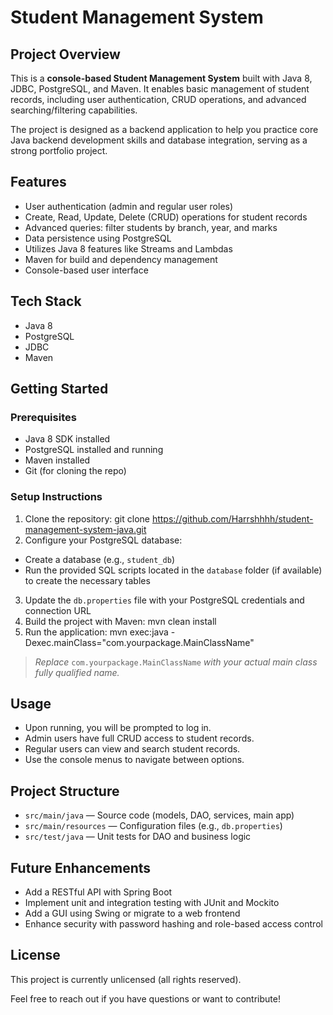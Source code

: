 # Student Management System

## Project Overview
This is a **console-based Student Management System** built with Java 8, JDBC, PostgreSQL, and Maven. It enables basic management of student records, including user authentication, CRUD operations, and advanced searching/filtering capabilities.

The project is designed as a backend application to help you practice core Java backend development skills and database integration, serving as a strong portfolio project.

## Features
- User authentication (admin and regular user roles)
- Create, Read, Update, Delete (CRUD) operations for student records
- Advanced queries: filter students by branch, year, and marks
- Data persistence using PostgreSQL
- Utilizes Java 8 features like Streams and Lambdas
- Maven for build and dependency management
- Console-based user interface

## Tech Stack
- Java 8
- PostgreSQL
- JDBC
- Maven

## Getting Started

### Prerequisites
- Java 8 SDK installed
- PostgreSQL installed and running
- Maven installed
- Git (for cloning the repo)

### Setup Instructions
1. Clone the repository:
git clone https://github.com/Harrshhhh/student-management-system-java.git
2. Configure your PostgreSQL database:
- Create a database (e.g., `student_db`)
- Run the provided SQL scripts located in the `database` folder (if available) to create the necessary tables
3. Update the `db.properties` file with your PostgreSQL credentials and connection URL
4. Build the project with Maven:
mvn clean install
5. Run the application:
mvn exec:java -Dexec.mainClass="com.yourpackage.MainClassName"
> *Replace* `com.yourpackage.MainClassName` *with your actual main class fully qualified name.*

## Usage
- Upon running, you will be prompted to log in.
- Admin users have full CRUD access to student records.
- Regular users can view and search student records.
- Use the console menus to navigate between options.

## Project Structure
- `src/main/java` — Source code (models, DAO, services, main app)
- `src/main/resources` — Configuration files (e.g., `db.properties`)
- `src/test/java` — Unit tests for DAO and business logic

## Future Enhancements
- Add a RESTful API with Spring Boot
- Implement unit and integration testing with JUnit and Mockito
- Add a GUI using Swing or migrate to a web frontend
- Enhance security with password hashing and role-based access control

## License
This project is currently unlicensed (all rights reserved).

Feel free to reach out if you have questions or want to contribute!
